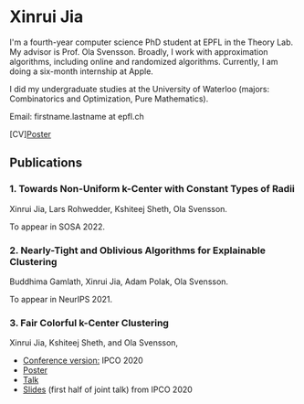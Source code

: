 # Xinrui Jia

I'm a fourth-year computer science PhD student at EPFL in the Theory Lab. My advisor is Prof. Ola Svensson. Broadly, I work with approximation algorithms, including online and randomized algorithms. Currently, I am doing a six-month internship at Apple.

I did my undergraduate studies at the University of Waterloo (majors: Combinatorics and Optimization, Pure Mathematics).

Email: firstname.lastname at epfl.ch

[CV][Poster](/pdfs/Academic_CV.pdf)


## Publications

### 1. Towards Non-Uniform k-Center with Constant Types of Radii
Xinrui Jia, Lars Rohwedder, Kshiteej Sheth, Ola Svensson.

To appear in SOSA 2022.

### 2. Nearly-Tight and Oblivious Algorithms for Explainable Clustering
Buddhima Gamlath, Xinrui Jia, Adam Polak, Ola Svensson.

To appear in NeurIPS 2021.

### 3. Fair Colorful k-Center Clustering
Xinrui Jia, Kshiteej Sheth, and Ola Svensson,
* [Conference version:](https://link.springer.com/chapter/10.1007%2F978-3-030-45771-6_17) IPCO 2020
* [Poster](/pdfs/k-center_poster.pdf)
* [Talk](https://www.youtube.com/watch?v=E7CUukJE_9o&t=3s)
* [Slides](/pdfs/k_center-slides.pdf) (first half of joint talk) from IPCO 2020


